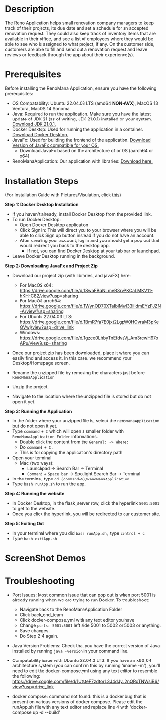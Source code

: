 # Description
The Reno Application helps small renovation company managers to keep track of their projects, its due date and set a schedule for an accepted renovation request. They could also keep track of inventory items that are available in their office, and see a list of employees where they would be able to see who is assigned to what project, if any. On the customer side, customers are able to fill and send out a renovation request and leave reviews or feedback through the app about their experience(s). 

# Prerequisites
Before installing the RenoMana Application, ensure you have the following prerequisites:

- OS Compatability: Ubuntu 22.04.03 LTS (amd64 **NON-AVX**), MacOS 13 Ventura, MacOS 14 Sonoma
- Java: Required to run the application. Make sure you have the latest update of JDK 21 (as of writing, JDK 21.0.1) installed on your system. [Download JDK 21.0.1.](https://www.oracle.com/java/technologies/downloads/)
- Docker Desktop: Used for running the application in a container. [Download Docker Desktop.](https://www.docker.com/products/docker-desktop/)
- JavaFx: Used for building the frontend of the application. [Download Version of JavaFx compatible for your OS.](https://gluonhq.com/products/javafx/)
    - Download JavaFx based on the architecture of or OS (aarch64 or x64)
- RenoManaApplication: Our application with libraries: [Download here.](https://drive.google.com/file/d/1g8g-I4NQdezrSpD7YW5-s-JBBy-Gsu9r/view?usp=sharing)

# Installation Steps
(For Installation Guide with Pictures/Visulation, click [this](https://docs.google.com/document/d/1w0FADX0_oJc1_JlC1kkNfNMcAL2cwQGmA8ypfJn4GJs/edit?usp=sharing.))

**Step 1: Docker Desktop Installation**

-  If you haven't already, install Docker Desktop from the provided link.
- To run Docker Desktop:
    - Open Docker Desktop application
    - Click Sign In: This will direct you to your browser where you will be able to click Sign up button instead if you do not have an account. 
    - After creating your account, log in and you should get a pop out that would redirect you back to the desktop app. 
        - If not, you can find Docker Desktop at your tab bar or launchpad.
- Leave Docker Desktop running in the background.


**Step 2: Downloading JavaFx and Project Zip**
- Download our project zip (with libraries, and javaFX) here: 
    - For MacOS x64: https://drive.google.com/file/d/18waFBqNLmeB3rvPKCaLMKV11-hKH-C82/view?usp=sharing
    - For MacOS arrch64: https://drive.google.com/file/d/1WynOD70XTaIbiMwl33iiidmEYzFJZN-A/view?usp=sharing
    - For Ubuntu 22.04.03 LTS: https://drive.google.com/file/d/1BmR7fa7E0jxt2LgpW0HOvraM3pKeQVwj/view?usp=drive_link
    - Windows: https://drive.google.com/file/d/1gzce0LhbyTnEfdvaVj_Am3rcwH97oAPu/view?usp=sharing

- Once our project zip has been downloaded, place it where you can easily find and access it. In this case, we recommend your Desktop/Homepage screen. 
- Rename the unzipped file by removing the characters just before `RenoManaApplication`
- Unzip the project.
- Navigate to the location where the unzipped file is stored but do not open it yet.

**Step 3: Running the Application**
- In the folder where your unzipped file is, select the `RenoManaApplication` but do not open it yet.
- Type `command + I` which will open a smaller folder with `RenoManaApplication Folder` informations.
    - Double click the content from the `General: -> Where:` 
    - Do `command + C.`
    - This is for copying the application's directory path . 
- Open your terminal
    - Mac (two ways):
        - Launchpad → Search Bar → Terminal
        - `Command` + `Space bar` → Spotlight Search Bar → Terminal
- In the terminal, type `cd (command+V)/RenoManaApplication` 
- Type `bash runApp.sh` to run the app.

**Step 4: Running the website**
- In Docker Desktop, in the flask_server row, click the hyperlink `5001:5001` to get to the website.
- Once you click the hyperlink, you will be redirected to our customer site. 

**Step 5: Exiting Out**
- In your terminal where you did `bash runApp.sh,` type `control + c`
- Type `bash exitApp.sh`

# ScreenShot Demos


# Troubleshooting 
- Port Issues: Most common issue that can pop out is when port 5001 is already running when we are trying to run Docker. To troubleshoot:
    - Navigate back to the RenoManaApplication Folder
    - Click back_end_team
    - Click docker-compose.yml with any text editor you have
    - Change `ports: 5001:5001` left side 5001 to 5002 or 5003 or anything.
    - Save changes.
    - Do Step 2-4 again.

- Java Version Problems: Check that you have the correct version of Java installed by running `java -version` in your command line.
- Compatability issue with Ubuntu 22.04.3 LTS: If you have an x86_64 architecture system (you can confirm this by running 'uname -m'), you'll need to edit the docker-compose.yml using any text editor to resemble the following: https://drive.google.com/file/d/1UtsteF7zdtorL3J4dJyJ2nQRoTNWsiB6/view?usp=drive_link
- docker compose: command not found: this is a docker bug that is present on various versions of docker compose. Please edit the runApp.sh file with any text editor and replace line 4 with 'docker-compose up -d --build'
